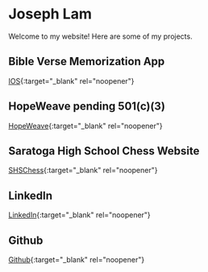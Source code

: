 # Joseph Lam
Welcome to my website! Here are some of my projects. 
## Bible Verse Memorization App
[IOS](https://apps.apple.com/us/app/bible-verse-memorizer/id6752735068){:target="_blank" rel="noopener"}  
## HopeWeave pending 501(c)(3)
[HopeWeave](https://newhopeweaveapp.appspot.com){:target="_blank" rel="noopener"}  
## Saratoga High School Chess Website
[SHSChess](https://shschess.appspot.com){:target="_blank" rel="noopener"}  
## LinkedIn
[LinkedIn](www.linkedin.com/in/josephhlam){:target="_blank" rel="noopener"}  
## Github
[Github](https://github.com/MovinIn){:target="_blank" rel="noopener"}  
